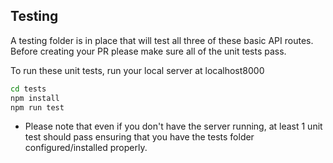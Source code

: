 ## Testing 

A testing folder is in place that will test all three of these basic API routes. Before creating your PR please make sure all of the unit tests pass.

To run these unit tests, run your local server at localhost8000

```bash
cd tests
npm install
npm run test
```
- Please note that even if you don't have the server running, at least 1 unit test should pass ensuring that you have the tests folder configured/installed properly.
